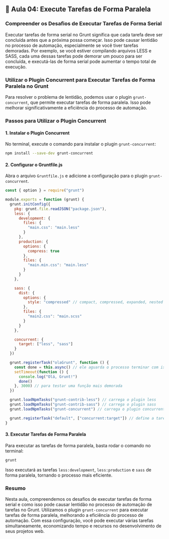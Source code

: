 ## 📝 Aula 04: Execute Tarefas de Forma Paralela

### Compreender os Desafios de Executar Tarefas de Forma Serial

Executar tarefas de forma serial no Grunt significa que cada tarefa deve ser concluída antes que a próxima possa começar. Isso pode causar lentidão no processo de automação, especialmente se você tiver tarefas demoradas. Por exemplo, se você estiver compilando arquivos LESS e SASS, cada uma dessas tarefas pode demorar um pouco para ser concluída, e executá-las de forma serial pode aumentar o tempo total de execução.

### Utilizar o Plugin Concurrent para Executar Tarefas de Forma Paralela no Grunt

Para resolver o problema de lentidão, podemos usar o plugin `grunt-concurrent`, que permite executar tarefas de forma paralela. Isso pode melhorar significativamente a eficiência do processo de automação.

### Passos para Utilizar o Plugin Concurrent

#### 1. Instalar o Plugin Concurrent

No terminal, execute o comando para instalar o plugin `grunt-concurrent`:

```bash
npm install --save-dev grunt-concurrent
```

#### 2. Configurar o Gruntfile.js

Abra o arquivo `Gruntfile.js` e adicione a configuração para o plugin `grunt-concurrent`.

```javascript
const { option } = require("grunt")

module.exports = function (grunt) {
  grunt.initConfig({
    pkg: grunt.file.readJSON("package.json"),
    less: {
      development: {
        files: {
          "main.css": "main.less"
        }
      },
      production: {
        options: {
          compress: true
        },
        files: {
          "main.min.css": "main.less"
        }
      }
    },

    sass: {
      dist: {
        options: {
          style: "compressed" // compact, compressed, expanded, nested
        },
        files: {
          "main2.css": "main.scss"
        }
      }
    },

    concurrent: {
      target: ["less", "sass"]
    }
  })

  grunt.registerTask("olaGrunt", function () {
    const done = this.async() // ele aguarda o processo terminar com isso!
    setTimeout(function () {
      console.log("Olá, Grunt!")
      done()
    }, 3000) // para testar uma função mais demorada
  })

  grunt.loadNpmTasks("grunt-contrib-less") // carrega o plugin less
  grunt.loadNpmTasks("grunt-contrib-sass") // carrega o plugin sass
  grunt.loadNpmTasks("grunt-concurrent") // carrega o plugin concurrent

  grunt.registerTask("default", ["concurrent:target"]) // define a tarefa padrão para executar de forma paralela
}
```

#### 3. Executar Tarefas de Forma Paralela

Para executar as tarefas de forma paralela, basta rodar o comando no terminal:

```bash
grunt
```

Isso executará as tarefas `less:development`, `less:production` e `sass` de forma paralela, tornando o processo mais eficiente.

### Resumo

Nesta aula, compreendemos os desafios de executar tarefas de forma serial e como isso pode causar lentidão no processo de automação de tarefas no Grunt. Utilizamos o plugin `grunt-concurrent` para executar tarefas de forma paralela, melhorando a eficiência do processo de automação. Com essa configuração, você pode executar várias tarefas simultaneamente, economizando tempo e recursos no desenvolvimento de seus projetos web.
